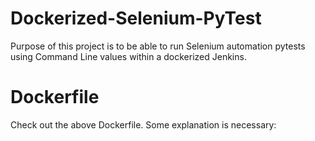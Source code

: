 # Dockerized-Selenium-PyTest
Purpose of this project is to be able to run Selenium  automation pytests using Command Line values within a dockerized Jenkins. 

# Dockerfile
Check out the above Dockerfile. 
Some explanation is necessary: 
